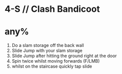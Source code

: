 # 4-S // Clash Bandicoot

# any% 
1. Do a slam storage off the back wall <br />
2. Slide Jump with your slam storage
3. Slide Jump after hitting the ground right at the door
4. Spin twice whilst moving forwards (F/LMB)
5. whilst on the staircase quickly tap slide
